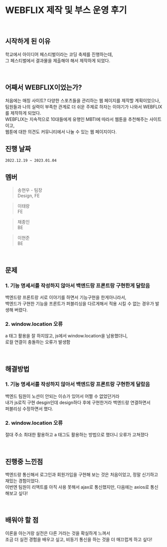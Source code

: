 # WEBFLIX 제작 및 부스 운영 후기

<br>

## 시작하게 된 이유
학교에서 아이디어 페스티벌이라는 코딩 축제를 진행하는데, <br>
그 페스티벌에서 결과물을 제출해야 해서 제작하게 되었다. <br>

<br>

## 어째서 WEBFLIX이었는가?
처음에는 매칭 사이트? 다양한 스포츠들을 관리하는 웹 페이지를 제작할 계획이었으나, <br>
팀원들과 나의 실력이 부족한 관계로 더 쉬운 주제로 하자는 이야기가 나와서 WEBFLIX를 제작하게 되었다. <br>
WEBFLIX는 지속적으로 10대들에게 유행인 MBTI에 따라서 웹툰을 추천해주는 사이트이고, <br>
웹툰에 대한 의견도 커뮤니티에서 나눌 수 있는 웹 페이지이다. <br>

## 진행 날짜
```2022.12.19 ~ 2023.01.04```

## 멤버
> 송현우 - 팀장 <br>
> Design, FE

> 이태랑 <br>
> FE

> 채종인 <br>
> BE

> 이현준 <br>
> BE

<br>

## 문제

### 1. 기능 명세서를 작성하지 않아서 백엔드랑 프론트랑 구현한게 달랐음
백엔드랑 프론트랑 서로 이야기를 하면서 기능구현을 한게아니라서, <br>
백엔드가 구현한 기능을 프론트가 퍼블리싱을 다르게해서 적용 시킬 수 없는 경우가 발생해 버렸다. <br>

### 2. window.location 오류
a 태그 활용을 잘 하지않고, js에서 window.location을 남용했더니, <br>
로컬 연결이 충돌하는 오류가 발생함 <br>

<br>

## 해결방법


### 1. 기능 명세서를 작성하지 않아서 백엔드랑 프론트랑 구현한게 달랐음
백엔드 팀원이 노션이 안되는 이슈가 있어서 어쩔 수 없었던거라 <br>
내가 js로직 구현 desgin인데 design하다 후에 구현한거라 백엔드랑 연결하면서 <br>
퍼블리싱 수정하면서 했다.


### 2. window.location 오류
절대 주소 최대한 활용하고 a 태그도 활용하는 방법으로 했더니 오류가 고쳐졌다 <br>

<br>

## 진행중 느낀점
백엔드랑 통신해서 로그인과 회원가입을 구현해 보는 것은 처음이었고, 정말 신기하고 재밌는 경험이었다. <br>
이번엔 팀원이 리액트를 아직 사용 못해서 ajax로 통신했지만, 다음에는 axios로 통신 해보고 싶다! <br>

<br>

## 배워야 할 점
이론을 아는거랑 실전은 다른 거라는 것을 확실하게 느껴서 <br>
조금 더 실전 경험을 배우고 싶고, 비동기 통신을 하는 것을 더 매끄럽게 하고 싶다! <br>

